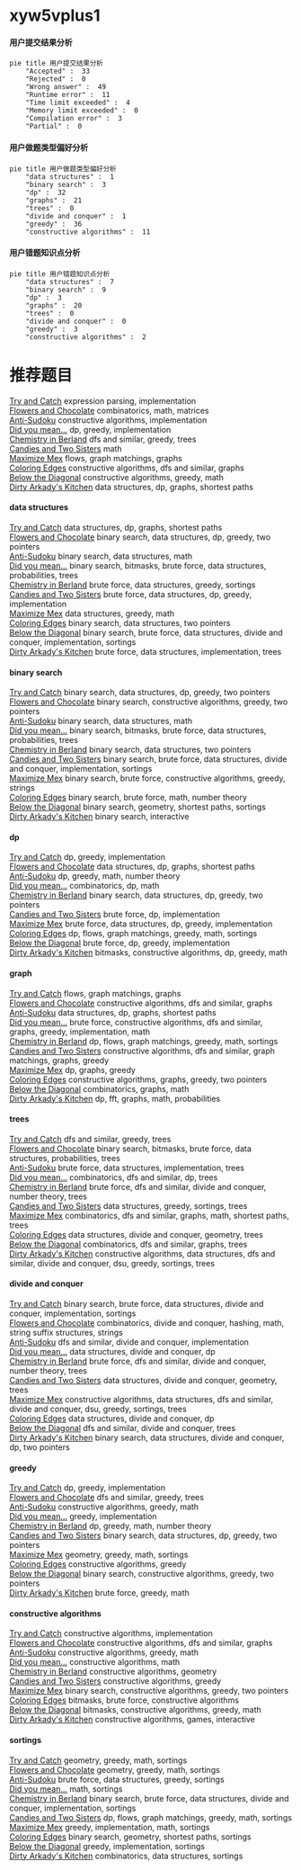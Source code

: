 # xyw5vplus1
<!-- tabs:start -->
#### **用户提交结果分析**

```mermaid
pie title 用户提交结果分析
    "Accepted" :  33
    "Rejected" :  0
    "Wrong answer" :  49
    "Runtime error" :  11
    "Time limit exceeded" :  4
    "Memory limit exceeded" :  0
    "Compilation error" :  3
    "Partial" :  0
```
#### **用户做题类型偏好分析**

```mermaid
pie title 用户做题类型偏好分析
    "data structures" :  1
    "binary search" :  3
    "dp" :  32
    "graphs" :  21
    "trees" :  0
    "divide and conquer" :  1
    "greedy" :  36
    "constructive algorithms" :  11
```
#### **用户错题知识点分析**

```mermaid
pie title 用户错题知识点分析
    "data structures" :  7
    "binary search" :  9
    "dp" :  3
    "graphs" :  20
    "trees" :  0
    "divide and conquer" :  0
    "greedy" :  3
    "constructive algorithms" :  2
```
<!-- tabs:end -->
# 推荐题目
[Try and Catch](http://codeforces.com/problemset/problem/195/C)		expression parsing,
                        implementation		  
[Flowers and Chocolate](http://codeforces.com/problemset/problem/865/G)		combinatorics,
                        math,
                        matrices		  
[Anti-Sudoku](http://codeforces.com/problemset/problem/1335/D)		constructive algorithms,
                        implementation		  
[Did you mean...](https://codeforces.com/contest/860/problem/A)		dp,
                        greedy,
                        implementation		  
[Chemistry in Berland](http://codeforces.com/problemset/problem/846/E)		dfs and similar,
                        greedy,
                        trees		  
[Candies and Two Sisters](https://codeforces.com/contest/1432/problem/B)		math		  
[Maximize Mex](http://codeforces.com/problemset/problem/1139/E)		flows,
                        graph matchings,
                        graphs		  
[Coloring Edges](http://codeforces.com/problemset/problem/1217/D)		constructive algorithms,
                        dfs and similar,
                        graphs		  
[Below the Diagonal](http://codeforces.com/problemset/problem/266/C)		constructive algorithms,
                        greedy,
                        math		  
[Dirty Arkady's Kitchen](http://codeforces.com/problemset/problem/827/F)		data structures,
                        dp,
                        graphs,
                        shortest paths		  
<!-- tabs:start -->
#### **data structures**
[Try and Catch](http://codeforces.com/problemset/problem/827/F)		data structures,
                        dp,
                        graphs,
                        shortest paths		  
[Flowers and Chocolate](http://codeforces.com/problemset/problem/1492/C)		binary search,
                        data structures,
                        dp,
                        greedy,
                        two pointers		  
[Anti-Sudoku](http://codeforces.com/problemset/problem/1490/G)		binary search,
                        data structures,
                        math		  
[Did you mean...](http://codeforces.com/problemset/problem/1479/D)		binary search,
                        bitmasks,
                        brute force,
                        data structures,
                        probabilities,
                        trees		  
[Chemistry in Berland](http://codeforces.com/problemset/problem/1497/A)		brute force,
                        data structures,
                        greedy,
                        sortings		  
[Candies and Two Sisters](http://codeforces.com/problemset/problem/1491/C)		brute force,
                        data structures,
                        dp,
                        greedy,
                        implementation		  
[Maximize Mex](http://codeforces.com/problemset/problem/1492/B)		data structures,
                        greedy,
                        math		  
[Coloring Edges](http://codeforces.com/problemset/problem/1436/E)		binary search,
                        data structures,
                        two pointers		  
[Below the Diagonal](http://codeforces.com/problemset/problem/1461/D)		binary search,
                        brute force,
                        data structures,
                        divide and conquer,
                        implementation,
                        sortings		  
[Dirty Arkady's Kitchen](http://codeforces.com/problemset/problem/1511/C)		brute force,
                        data structures,
                        implementation,
                        trees		  
#### **binary search**
[Try and Catch](http://codeforces.com/problemset/problem/1492/C)		binary search,
                        data structures,
                        dp,
                        greedy,
                        two pointers		  
[Flowers and Chocolate](http://codeforces.com/problemset/problem/1463/D)		binary search,
                        constructive algorithms,
                        greedy,
                        two pointers		  
[Anti-Sudoku](http://codeforces.com/problemset/problem/1490/G)		binary search,
                        data structures,
                        math		  
[Did you mean...](http://codeforces.com/problemset/problem/1479/D)		binary search,
                        bitmasks,
                        brute force,
                        data structures,
                        probabilities,
                        trees		  
[Chemistry in Berland](http://codeforces.com/problemset/problem/1436/E)		binary search,
                        data structures,
                        two pointers		  
[Candies and Two Sisters](http://codeforces.com/problemset/problem/1461/D)		binary search,
                        brute force,
                        data structures,
                        divide and conquer,
                        implementation,
                        sortings		  
[Maximize Mex](http://codeforces.com/problemset/problem/1493/C)		binary search,
                        brute force,
                        constructive algorithms,
                        greedy,
                        strings		  
[Coloring Edges](http://codeforces.com/problemset/problem/1487/D)		binary search,
                        brute force,
                        math,
                        number theory		  
[Below the Diagonal](http://codeforces.com/problemset/problem/1486/B)		binary search,
                        geometry,
                        shortest paths,
                        sortings		  
[Dirty Arkady's Kitchen](http://codeforces.com/problemset/problem/1486/C1)		binary search,
                        interactive		  
#### **dp**
[Try and Catch](https://codeforces.com/contest/860/problem/A)		dp,
                        greedy,
                        implementation		  
[Flowers and Chocolate](http://codeforces.com/problemset/problem/827/F)		data structures,
                        dp,
                        graphs,
                        shortest paths		  
[Anti-Sudoku](http://codeforces.com/problemset/problem/870/C)		dp,
                        greedy,
                        math,
                        number theory		  
[Did you mean...](http://codeforces.com/problemset/problem/1422/C)		combinatorics,
                        dp,
                        math		  
[Chemistry in Berland](http://codeforces.com/problemset/problem/1492/C)		binary search,
                        data structures,
                        dp,
                        greedy,
                        two pointers		  
[Candies and Two Sisters](https://codeforces.com/contest/1457/problem/C)		brute force,
                        dp,
                        implementation		  
[Maximize Mex](http://codeforces.com/problemset/problem/1491/C)		brute force,
                        data structures,
                        dp,
                        greedy,
                        implementation		  
[Coloring Edges](http://codeforces.com/problemset/problem/1437/C)		dp,
                        flows,
                        graph matchings,
                        greedy,
                        math,
                        sortings		  
[Below the Diagonal](http://codeforces.com/problemset/problem/1499/B)		brute force,
                        dp,
                        greedy,
                        implementation		  
[Dirty Arkady's Kitchen](http://codeforces.com/problemset/problem/1491/D)		bitmasks,
                        constructive algorithms,
                        dp,
                        greedy,
                        math		  
#### **graph**
[Try and Catch](http://codeforces.com/problemset/problem/1139/E)		flows,
                        graph matchings,
                        graphs		  
[Flowers and Chocolate](http://codeforces.com/problemset/problem/1217/D)		constructive algorithms,
                        dfs and similar,
                        graphs		  
[Anti-Sudoku](http://codeforces.com/problemset/problem/827/F)		data structures,
                        dp,
                        graphs,
                        shortest paths		  
[Did you mean...](http://codeforces.com/problemset/problem/1487/C)		brute force,
                        constructive algorithms,
                        dfs and similar,
                        graphs,
                        greedy,
                        implementation,
                        math		  
[Chemistry in Berland](http://codeforces.com/problemset/problem/1437/C)		dp,
                        flows,
                        graph matchings,
                        greedy,
                        math,
                        sortings		  
[Candies and Two Sisters](http://codeforces.com/problemset/problem/1470/D)		constructive algorithms,
                        dfs and similar,
                        graph matchings,
                        graphs,
                        greedy		  
[Maximize Mex](http://codeforces.com/problemset/problem/1476/C)		dp,
                        graphs,
                        greedy		  
[Coloring Edges](http://codeforces.com/problemset/problem/1304/D)		constructive algorithms,
                        graphs,
                        greedy,
                        two pointers		  
[Below the Diagonal](http://codeforces.com/problemset/problem/1475/C)		combinatorics,
                        graphs,
                        math		  
[Dirty Arkady's Kitchen](http://codeforces.com/problemset/problem/553/E)		dp,
                        fft,
                        graphs,
                        math,
                        probabilities		  
#### **trees**
[Try and Catch](http://codeforces.com/problemset/problem/846/E)		dfs and similar,
                        greedy,
                        trees		  
[Flowers and Chocolate](http://codeforces.com/problemset/problem/1479/D)		binary search,
                        bitmasks,
                        brute force,
                        data structures,
                        probabilities,
                        trees		  
[Anti-Sudoku](http://codeforces.com/problemset/problem/1511/C)		brute force,
                        data structures,
                        implementation,
                        trees		  
[Did you mean...](http://codeforces.com/problemset/problem/1499/F)		combinatorics,
                        dfs and similar,
                        dp,
                        trees		  
[Chemistry in Berland](http://codeforces.com/problemset/problem/1491/E)		brute force,
                        dfs and similar,
                        divide and conquer,
                        number theory,
                        trees		  
[Candies and Two Sisters](http://codeforces.com/problemset/problem/1466/D)		data structures,
                        greedy,
                        sortings,
                        trees		  
[Maximize Mex](http://codeforces.com/problemset/problem/1495/D)		combinatorics,
                        dfs and similar,
                        graphs,
                        math,
                        shortest paths,
                        trees		  
[Coloring Edges](http://codeforces.com/problemset/problem/1303/G)		data structures,
                        divide and conquer,
                        geometry,
                        trees		  
[Below the Diagonal](http://codeforces.com/problemset/problem/1454/E)		combinatorics,
                        dfs and similar,
                        graphs,
                        trees		  
[Dirty Arkady's Kitchen](http://codeforces.com/problemset/problem/1494/D)		constructive algorithms,
                        data structures,
                        dfs and similar,
                        divide and conquer,
                        dsu,
                        greedy,
                        sortings,
                        trees		  
#### **divide and conquer**
[Try and Catch](http://codeforces.com/problemset/problem/1461/D)		binary search,
                        brute force,
                        data structures,
                        divide and conquer,
                        implementation,
                        sortings		  
[Flowers and Chocolate](http://codeforces.com/problemset/problem/1466/G)		combinatorics,
                        divide and conquer,
                        hashing,
                        math,
                        string suffix structures,
                        strings		  
[Anti-Sudoku](http://codeforces.com/problemset/problem/1490/D)		dfs and similar,
                        divide and conquer,
                        implementation		  
[Did you mean...](https://codeforces.com/contest/1483/problem/C)		data structures,
                        divide and conquer,
                        dp		  
[Chemistry in Berland](http://codeforces.com/problemset/problem/1491/E)		brute force,
                        dfs and similar,
                        divide and conquer,
                        number theory,
                        trees		  
[Candies and Two Sisters](http://codeforces.com/problemset/problem/1303/G)		data structures,
                        divide and conquer,
                        geometry,
                        trees		  
[Maximize Mex](http://codeforces.com/problemset/problem/1494/D)		constructive algorithms,
                        data structures,
                        dfs and similar,
                        divide and conquer,
                        dsu,
                        greedy,
                        sortings,
                        trees		  
[Coloring Edges](http://codeforces.com/problemset/problem/1482/E)		data structures,
                        divide and conquer,
                        dp		  
[Below the Diagonal](http://codeforces.com/problemset/problem/566/C)		dfs and similar,
                        divide and conquer,
                        trees		  
[Dirty Arkady's Kitchen](http://codeforces.com/problemset/problem/1428/F)		binary search,
                        data structures,
                        divide and conquer,
                        dp,
                        two pointers		  
#### **greedy**
[Try and Catch](https://codeforces.com/contest/860/problem/A)		dp,
                        greedy,
                        implementation		  
[Flowers and Chocolate](http://codeforces.com/problemset/problem/846/E)		dfs and similar,
                        greedy,
                        trees		  
[Anti-Sudoku](http://codeforces.com/problemset/problem/266/C)		constructive algorithms,
                        greedy,
                        math		  
[Did you mean...](http://codeforces.com/problemset/problem/363/C)		greedy,
                        implementation		  
[Chemistry in Berland](http://codeforces.com/problemset/problem/870/C)		dp,
                        greedy,
                        math,
                        number theory		  
[Candies and Two Sisters](http://codeforces.com/problemset/problem/1492/C)		binary search,
                        data structures,
                        dp,
                        greedy,
                        two pointers		  
[Maximize Mex](https://codeforces.com/contest/1496/problem/C)		geometry,
                        greedy,
                        math,
                        sortings		  
[Coloring Edges](http://codeforces.com/problemset/problem/1493/A)		constructive algorithms,
                        greedy		  
[Below the Diagonal](http://codeforces.com/problemset/problem/1463/D)		binary search,
                        constructive algorithms,
                        greedy,
                        two pointers		  
[Dirty Arkady's Kitchen](http://codeforces.com/problemset/problem/1462/C)		brute force,
                        greedy,
                        math		  
#### **constructive algorithms**
[Try and Catch](http://codeforces.com/problemset/problem/1335/D)		constructive algorithms,
                        implementation		  
[Flowers and Chocolate](http://codeforces.com/problemset/problem/1217/D)		constructive algorithms,
                        dfs and similar,
                        graphs		  
[Anti-Sudoku](http://codeforces.com/problemset/problem/266/C)		constructive algorithms,
                        greedy,
                        math		  
[Did you mean...](http://codeforces.com/problemset/problem/652/F)		constructive algorithms,
                        math		  
[Chemistry in Berland](https://codeforces.com/contest/764/problem/D)		constructive algorithms,
                        geometry		  
[Candies and Two Sisters](http://codeforces.com/problemset/problem/1493/A)		constructive algorithms,
                        greedy		  
[Maximize Mex](http://codeforces.com/problemset/problem/1463/D)		binary search,
                        constructive algorithms,
                        greedy,
                        two pointers		  
[Coloring Edges](https://codeforces.com/contest/1456/problem/B)		bitmasks,
                        brute force,
                        constructive algorithms		  
[Below the Diagonal](http://codeforces.com/problemset/problem/1492/D)		bitmasks,
                        constructive algorithms,
                        greedy,
                        math		  
[Dirty Arkady's Kitchen](https://codeforces.com/contest/1504/problem/D)		constructive algorithms,
                        games,
                        interactive		  
#### **sortings**
[Try and Catch](https://codeforces.com/contest/1496/problem/C)		geometry,
                        greedy,
                        math,
                        sortings		  
[Flowers and Chocolate](http://codeforces.com/problemset/problem/1495/A)		geometry,
                        greedy,
                        math,
                        sortings		  
[Anti-Sudoku](http://codeforces.com/problemset/problem/1497/A)		brute force,
                        data structures,
                        greedy,
                        sortings		  
[Did you mean...](http://codeforces.com/problemset/problem/1427/A)		math,
                        sortings		  
[Chemistry in Berland](http://codeforces.com/problemset/problem/1461/D)		binary search,
                        brute force,
                        data structures,
                        divide and conquer,
                        implementation,
                        sortings		  
[Candies and Two Sisters](http://codeforces.com/problemset/problem/1437/C)		dp,
                        flows,
                        graph matchings,
                        greedy,
                        math,
                        sortings		  
[Maximize Mex](http://codeforces.com/problemset/problem/1473/A)		greedy,
                        implementation,
                        math,
                        sortings		  
[Coloring Edges](http://codeforces.com/problemset/problem/1486/B)		binary search,
                        geometry,
                        shortest paths,
                        sortings		  
[Below the Diagonal](http://codeforces.com/problemset/problem/1480/B)		greedy,
                        implementation,
                        sortings		  
[Dirty Arkady's Kitchen](http://codeforces.com/problemset/problem/1420/D)		combinatorics,
                        data structures,
                        sortings		  
<!-- tabs:end -->
